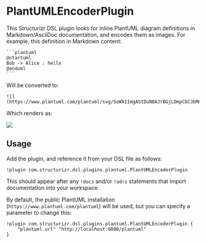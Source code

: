# PlantUMLEncoderPlugin

This Structurizr DSL plugin looks for inline PlantUML diagram definitions in Markdown/AsciiDoc documentation,
and encodes them as images. For example, this definition in Markdown content:

````
```plantuml
@startuml
Bob -> Alice : hello
@enduml
``` 
````

Will be converted to:

```
![](https://www.plantuml.com/plantuml/svg/SoWkIImgAStDuNBAJrBGjLDmpCbCJbMmKiX8pSd9vt98pKi1IW80)
```

Which renders as:

![](https://www.plantuml.com/plantuml/svg/SoWkIImgAStDuNBAJrBGjLDmpCbCJbMmKiX8pSd9vt98pKi1IW80)

## Usage

Add the plugin, and reference it from your DSL file as follows:

```
!plugin com.structurizr.dsl.plugins.plantuml.PlantUMLEncoderPlugin
```

This should appear after any `!docs` and/or `!adrs` statements that import documentation into your workspace.

By default, the public PlantUML installation (`https://www.plantuml.com/plantuml`) will be used, but you can specify a parameter to change this:

```
!plugin com.structurizr.dsl.plugins.plantuml.PlantUMLEncoderPlugin {
    "plantuml.url" "http://localhost:8080/plantuml"
}
```


